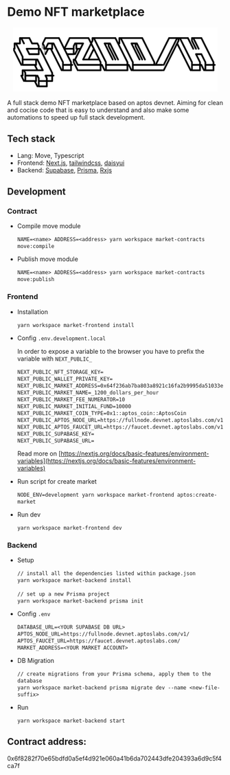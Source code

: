 # Demo NFT marketplace

<p align="center">
  <img src="pics/logo.svg" height=150></img>
</p>

A full stack demo NFT marketplace based on aptos devnet. Aiming for clean and cocise code that is easy to understand and also make some automations to speed up full stack development.

## Tech stack

- Lang: Move, Typescript
- Frontend: [Next.js](https://nextjs.org/), [tailwindcss](https://tailwindcss.com), [daisyui](https://daisyui.com)
- Backend: [Supabase](https://supabase.com), [Prisma](https://prisma.io), [Rxjs](https://rxjs.dev/)

## Development

### Contract

- Compile move module

  ```
  NAME=<name> ADDRESS=<address> yarn workspace market-contracts move:compile
  ```

- Publish move module

  ```
  NAME=<name> ADDRESS=<address> yarn workspace market-contracts move:publish
  ```

### Frontend

- Installation

  ```
  yarn workspace market-frontend install
  ```

- Config `.env.development.local`

  In order to expose a variable to the browser you have to prefix the variable with `NEXT_PUBLIC_`

  ```
  NEXT_PUBLIC_NFT_STORAGE_KEY=
  NEXT_PUBLIC_WALLET_PRIVATE_KEY=
  NEXT_PUBLIC_MARKET_ADDRESS=0x64f236ab7ba803a8921c16fa2b9995da51033e3ed2e284e358f0d5431a39c0d0
  NEXT_PUBLIC_MARKET_NAME=_1200_dollars_per_hour
  NEXT_PUBLIC_MARKET_FEE_NUMERATOR=10
  NEXT_PUBLIC_MARKET_INITIAL_FUND=10000
  NEXT_PUBLIC_MARKET_COIN_TYPE=0x1::aptos_coin::AptosCoin
  NEXT_PUBLIC_APTOS_NODE_URL=https://fullnode.devnet.aptoslabs.com/v1/
  NEXT_PUBLIC_APTOS_FAUCET_URL=https://faucet.devnet.aptoslabs.com/v1/
  NEXT_PUBLIC_SUPABASE_KEY=
  NEXT_PUBLIC_SUPABASE_URL=
  ```

  Read more on [https://nextjs.org/docs/basic-features/environment-variables](https://nextjs.org/docs/basic-features/environment-variables)

- Run script for create market

  ```
  NODE_ENV=development yarn workspace market-frontend aptos:create-market
  ```

- Run dev

  ```
  yarn workspace market-frontend dev
  ```

### Backend

- Setup

  ```
  // install all the dependencies listed within package.json
  yarn workspace market-backend install

  // set up a new Prisma project
  yarn workspace market-backend prisma init
  ```

- Config `.env`

  ```
  DATABASE_URL=<YOUR SUPABASE DB URL>
  APTOS_NODE_URL=https://fullnode.devnet.aptoslabs.com/v1/
  APTOS_FAUCET_URL=https://faucet.devnet.aptoslabs.com/
  MARKET_ADDRESS=<YOUR MARKET ACCOUNT>
  ```

- DB Migration

  ```
  // create migrations from your Prisma schema, apply them to the database
  yarn workspace market-backend prisma migrate dev --name <new-file-suffix>
  ```

- Run
  ```
  yarn workspace market-backend start
  ```

## Contract address:
0x6f8282f70e65bdfd0a5ef4d921e060a41b6da702443dfe204393a6d9c5f4ca7f
